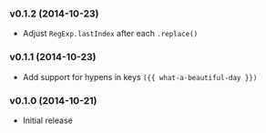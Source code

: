 ### v0.1.2 (2014-10-23)

* Adjust `RegExp.lastIndex` after each `.replace()`

### v0.1.1 (2014-10-23)

* Add support for hypens in keys `({{ what-a-beautiful-day }})`

### v0.1.0 (2014-10-21)

* Initial release
